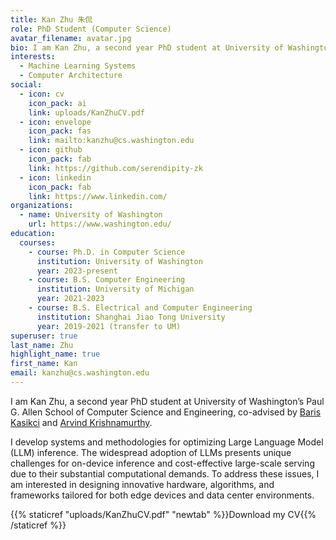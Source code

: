```yaml
---
title: Kan Zhu 朱侃
role: PhD Student (Computer Science)
avatar_filename: avatar.jpg
bio: I am Kan Zhu, a second year PhD student at University of Washington’s Paul G. Allen School of Computer Science and Engineering.
interests:
  - Machine Learning Systems
  - Computer Architecture
social:
  - icon: cv
    icon_pack: ai
    link: uploads/KanZhuCV.pdf
  - icon: envelope
    icon_pack: fas
    link: mailto:kanzhu@cs.washington.edu
  - icon: github
    icon_pack: fab
    link: https://github.com/serendipity-zk
  - icon: linkedin
    icon_pack: fab
    link: https://www.linkedin.com/
organizations:
  - name: University of Washington
    url: https://www.washington.edu/
education:
  courses:
    - course: Ph.D. in Computer Science
      institution: University of Washington
      year: 2023-present
    - course: B.S. Computer Engineering
      institution: University of Michigan
      year: 2021-2023
    - course: B.S. Electrical and Computer Engineering
      institution: Shanghai Jiao Tong University
      year: 2019-2021 (transfer to UM)
superuser: true
last_name: Zhu
highlight_name: true
first_name: Kan
email: kanzhu@cs.washington.edu
---
```

I am Kan Zhu, a second year PhD student at University of Washington’s Paul G. Allen School of Computer Science and
Engineering, co-advised by [Baris Kasikci](https://homes.cs.washington.edu/~baris/) and [Arvind Krishnamurthy](https://www.cs.washington.edu/people/faculty/arvind).

I develop systems and methodologies for optimizing Large Language Model (LLM) inference. The widespread adoption of LLMs presents unique challenges for on-device inference and cost-effective large-scale serving due to their substantial computational demands. To address these issues, I am interested in designing innovative hardware, algorithms, and frameworks tailored for both edge devices and data center environments.

{{% staticref "uploads/KanZhuCV.pdf" "newtab" %}}Download my CV{{% /staticref %}}
